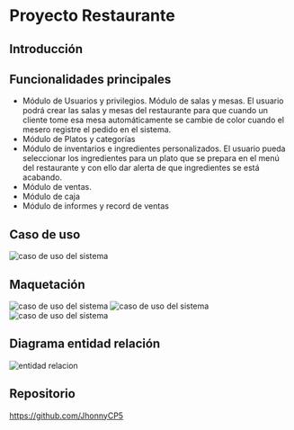 # Proyecto Restaurante
## Introducción
## Funcionalidades principales
-	Módulo de Usuarios y privilegios.
Módulo de salas y mesas.
El usuario podrá crear las salas y mesas del restaurante para que cuando un cliente tome esa mesa automáticamente se cambie de color cuando el mesero registre el pedido en el sistema.  
-	Módulo de Platos y categorías 
-	Módulo de inventarios e ingredientes personalizados.
El usuario pueda seleccionar los ingredientes para un plato que se prepara en el menú del restaurante y con ello dar alerta de que ingredientes se está acabando.
-	Módulo de ventas.
-	Módulo de caja
-	Módulo de informes y record de ventas

## Caso de uso
![caso de uso del sistema](Restaurante.png)
## Maquetación
![caso de uso del sistema](Inicio.jpg)
![caso de uso del sistema](Login.jpg)
![caso de uso del sistema](frontis.jpg)

## Diagrama entidad relación

![entidad relacion](basedatos.png)
## Repositorio

https://github.com/JhonnyCP5